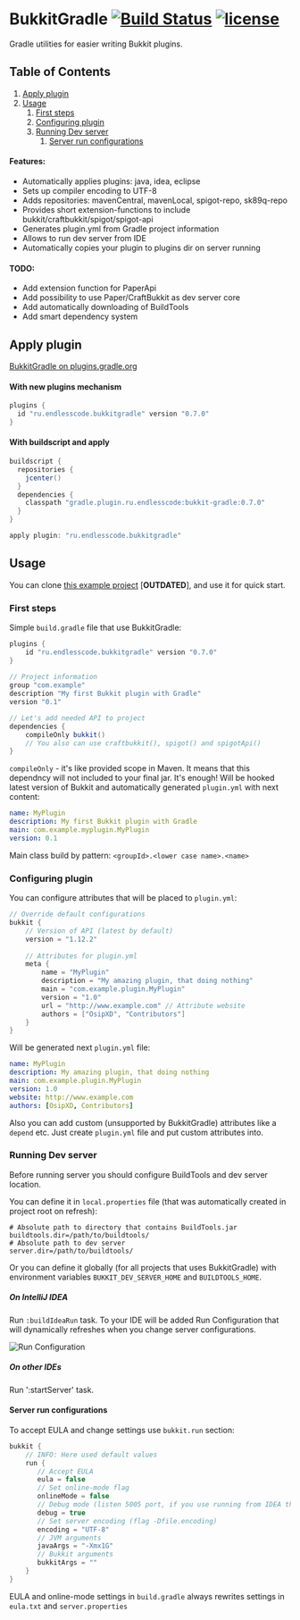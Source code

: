 BukkitGradle [![Build Status](https://img.shields.io/travis/EndlessCodeGroup/BukkitGradle.svg)](https://travis-ci.org/EndlessCodeGroup/BukkitGradle) [![license](https://img.shields.io/github/license/EndlessCodeGroup/BukkitGradle.svg)](https://github.com/EndlessCodeGroup/BukkitGradle/blob/master/LICENSE)
============
Gradle utilities for easier writing Bukkit plugins.

## Table of Contents
1. [Apply plugin](#apply-plugin)
2. [Usage](#usage)
    1. [First steps](#first-steps)
    2. [Configuring plugin](#configuring-plugin)
    3. [Running Dev server](#running-dev-server)
        1. [Server run configurations](#server-run-configurations)

#### Features:
- Automatically applies plugins: java, idea, eclipse
- Sets up compiler encoding to UTF-8
- Adds repositories: mavenCentral, mavenLocal, spigot-repo, sk89q-repo
- Provides short extension-functions to include bukkit/craftbukkit/spigot/spigot-api
- Generates plugin.yml from Gradle project information
- Allows to run dev server from IDE
- Automatically copies your plugin to plugins dir on server running

#### TODO:
- Add extension function for PaperApi
- Add possibility to use Paper/CraftBukkit as dev server core
- Add automatically downloading of BuildTools
- Add smart dependency system

## Apply plugin
[BukkitGradle on plugins.gradle.org](https://plugins.gradle.org/plugin/ru.endlesscode.bukkitgradle)
#### With new plugins mechanism
```groovy
plugins {
  id "ru.endlesscode.bukkitgradle" version "0.7.0"
}
```

#### With buildscript and apply
```groovy
buildscript {
  repositories {
    jcenter()
  }
  dependencies {
    classpath "gradle.plugin.ru.endlesscode:bukkit-gradle:0.7.0"
  }
}

apply plugin: "ru.endlesscode.bukkitgradle"
```

## Usage
You can clone [this example project](https://github.com/EndlessCodeGroup/BukkitGradle-Example) [**OUTDATED**], and use it for quick start.

### First steps
Simple `build.gradle` file that use BukkitGradle:
```groovy
plugins {
    id "ru.endlesscode.bukkitgradle" version "0.7.0"
}
 
// Project information
group "com.example"
description "My first Bukkit plugin with Gradle"
version "0.1"

// Let's add needed API to project
dependencies {
    compileOnly bukkit() 
    // You also can use craftbukkit(), spigot() and spigotApi()
}
```
`compileOnly` - it's like provided scope in Maven. It means that this dependncy will not included to your final jar.
It's enough! Will be hooked latest version of Bukkit and automatically generated `plugin.yml` with next content:
```yaml
name: MyPlugin
description: My first Bukkit plugin with Gradle
main: com.example.myplugin.MyPlugin
version: 0.1
```
Main class build by pattern: `<groupId>.<lower case name>.<name>`

### Configuring plugin
You can configure attributes that will be placed to `plugin.yml`:
```groovy
// Override default configurations
bukkit {
    // Version of API (latest by default)
    version = "1.12.2"
 
    // Attributes for plugin.yml
    meta {
        name = "MyPlugin"
        description = "My amazing plugin, that doing nothing"
        main = "com.example.plugin.MyPlugin"
        version = "1.0"
        url = "http://www.example.com" // Attribute website
        authors = ["OsipXD", "Contributors"]
    }
}
```

Will be generated next `plugin.yml` file:
```yaml
name: MyPlugin
description: My amazing plugin, that doing nothing
main: com.example.plugin.MyPlugin
version: 1.0
website: http://www.example.com
authors: [OsipXD, Contributors]
```

Also you can add custom (unsupported by BukkitGradle) attributes like a `depend` etc.
Just create `plugin.yml` file and put custom attributes into.

### Running Dev server
Before running server you should configure BuildTools and dev server location.

You can define it in `local.properties` file (that was automatically created in project root on refresh):
```properties
# Absolute path to directory that contains BuildTools.jar
buildtools.dir=/path/to/buildtools/
# Absolute path to dev server
server.dir=/path/to/buildtools/
```
Or you can define it globally (for all projects that uses BukkitGradle) with environment variables `BUKKIT_DEV_SERVER_HOME` 
and `BUILDTOOLS_HOME`.

##### On IntelliJ IDEA
Run `:buildIdeaRun` task. To your IDE will be added Run Configuration that will dynamically refreshes when you change 
server configurations.

![Run Configuration](http://image.prntscr.com/image/1a12a03b8ac54fccb7d5b70a335fa996.png)

##### On other IDEs
Run ':startServer' task.

#### Server run configurations
To accept EULA and change settings use `bukkit.run` section:
```groovy
bukkit {
    // INFO: Here used default values
    run {
       // Accept EULA
       eula = false
       // Set online-mode flag
       onlineMode = false
       // Debug mode (listen 5005 port, if you use running from IDEA this option will be ignored)
       debug = true
       // Set server encoding (flag -Dfile.encoding)
       encoding = "UTF-8"
       // JVM arguments
       javaArgs = "-Xmx1G"
       // Bukkit arguments
       bukkitArgs = ""
    }
}
```
EULA and online-mode settings in `build.gradle` always rewrites settings in `eula.txt` and `server.properties`
